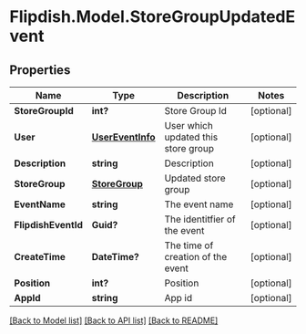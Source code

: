 # Flipdish.Model.StoreGroupUpdatedEvent
## Properties

Name | Type | Description | Notes
------------ | ------------- | ------------- | -------------
**StoreGroupId** | **int?** | Store Group Id | [optional] 
**User** | [**UserEventInfo**](UserEventInfo.md) | User which updated this store group | [optional] 
**Description** | **string** | Description | [optional] 
**StoreGroup** | [**StoreGroup**](StoreGroup.md) | Updated store group | [optional] 
**EventName** | **string** | The event name | [optional] 
**FlipdishEventId** | **Guid?** | The identitfier of the event | [optional] 
**CreateTime** | **DateTime?** | The time of creation of the event | [optional] 
**Position** | **int?** | Position | [optional] 
**AppId** | **string** | App id | [optional] 

[[Back to Model list]](../README.md#documentation-for-models) [[Back to API list]](../README.md#documentation-for-api-endpoints) [[Back to README]](../README.md)

